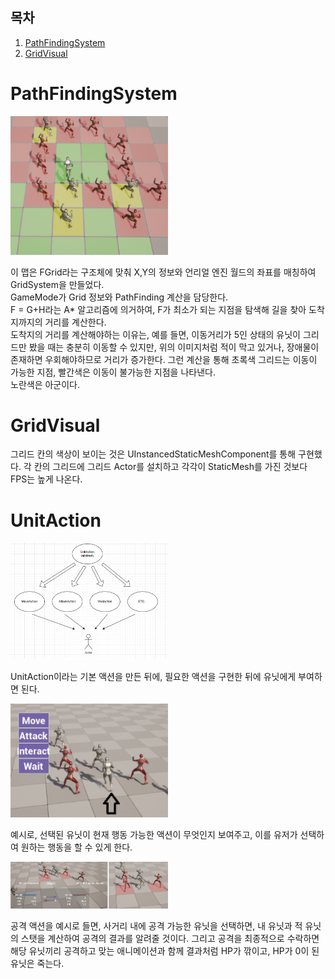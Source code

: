 ## 목차

1. [PathFindingSystem](#pathfindingsystem)
2. [GridVisual](#gridvisual)

# PathFindingSystem

<img src="ExplainImages/turn01.png" width="50%">

이 맵은 FGrid라는 구조체에 맞춰 X,Y의 정보와 언리얼 엔진 월드의 좌표를 매칭하여 GridSystem을 만들었다.  
GameMode가 Grid 정보와 PathFinding 계산을 담당한다.  
F = G+H라는 A* 알고리즘에 의거하여, F가 최소가 되는 지점을 탐색해 길을 찾아 도착지까지의 거리를 계산한다.  
도착지의 거리를 계산해야하는 이유는, 예를 들면, 이동거리가 5인 상태의 유닛이 그리드만 봤을 때는 충분히 이동할 수 있지만, 위의 이미지처럼 적이 막고 있거나, 장애물이 존재하면 우회해야하므로 거리가 증가한다. 그런 계산을 통해 초록색 그리드는 이동이 가능한 지점, 빨간색은 이동이 불가능한 지점을 나타낸다.  
노란색은 아군이다.  

# GridVisual

그리드 칸의 색상이 보이는 것은 UInstancedStaticMeshComponent를 통해 구현했다.
각 칸의 그리드에 그리드 Actor를 설치하고 각각이 StaticMesh를 가진 것보다 FPS는 높게 나온다.

# UnitAction

<img src="ExplainImages/turn02.png" width="50%">

UnitAction이라는 기본 액션을 만든 뒤에, 필요한 액션을 구현한 뒤에 유닛에게 부여하면 된다.

<img src="ExplainImages/turn03.png" width="50%">

예시로, 선택된 유닛이 현재 행동 가능한 액션이 무엇인지 보여주고, 이를 유저가 선택하여 원하는 행동을 할 수 있게 한다.

<img src="ExplainImages/turn04.png" width="50%">

공격 액션을 예시로 들면, 사거리 내에 공격 가능한 유닛을 선택하면, 내 유닛과 적 유닛의 스탯을 계산하여 공격의 결과를 알려줄 것이다. 그리고 공격을 최종적으로 수락하면 해당 유닛끼리 공격하고 맞는 애니메이션과 함께 결과처럼 HP가 깎이고, HP가 0이 된 유닛은 죽는다.

